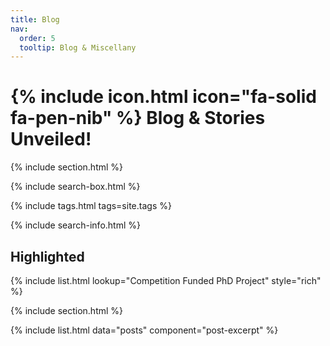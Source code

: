 ```yaml
---
title: Blog
nav:
  order: 5
  tooltip: Blog & Miscellany
---
```


# {% include icon.html icon="fa-solid fa-pen-nib" %} Blog & Stories Unveiled!


{% include section.html %}

{% include search-box.html %}

{% include tags.html tags=site.tags %}

{% include search-info.html %}

## Highlighted

{% include list.html lookup="Competition Funded PhD Project" style="rich" %}

{% include section.html %}

{% include list.html data="posts" component="post-excerpt" %}
